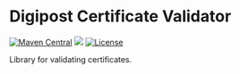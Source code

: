 # Digipost Certificate Validator
[![Maven Central](https://maven-badges.herokuapp.com/maven-central/no.digipost/certificate-validator/badge.svg)](https://maven-badges.herokuapp.com/maven-central/no.digipost/certificate-validator)
![](https://github.com/digipost/certificate-validator/workflows/Build%20snapshot/badge.svg)
[![License](https://img.shields.io/badge/license-Apache%202-blue)](https://github.com/digipost/certificate-validator/blob/master/LICENCE)

Library for validating certificates.

